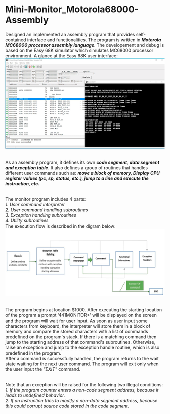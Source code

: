 # Mini-Monitor_Motorola68000-Assembly
Designed an implemented an assembly program that provides self-contained interface and functionalities. The program is written in _**Motorola MC68000 processor assembly language**_. The developement and debug is based on the Easy 68K simulator which simulates MC68000 processor environment. A glance at the Easy 68K user interface: <br />
![alt text](https://github.com/JulianMei/Mini-Monitor_Motorola68000-Assembly/blob/master/Easy68K.PNG) <br /><br />

As an assembly program, it defines its own _**code segment, data segment and exception table**_. It also defines a group of routines that handles different user commands such as: _**move a block of memory, Display CPU register values (pc, sp, status, etc.), jump to a line and execute the instruction, etc.**_ <br /><br />

The monitor program includes 4 parts:<br />
*1. User command interpreter* <br />
*2. User command handling subroutines* <br />
*3. Exception handling subroutines* <br />
*4. Utility subroutines* <br />
The execution flow is described in the digram below: <br />
![alt text](https://github.com/JulianMei/Mini-Monitor_Motorola68000-Assembly/blob/master/Execution%20Flow.PNG) <br /><br />

The program begins at location $1000. After executing the starting location of the program a prompt ‘441MONITOR>’ will be displayed on the screen and the program will wait for user input. As soon as user input some characters from keyboard, the interpreter will store them in a block of memory and compare the stored characters with a list of commands predefined on the program's stack. If there is a matching command then jump to the starting address of that command's subroutines. Otherwise, raise an exception and jump to the exception handle routine, which is also predefined in the program. <br />
After a command is successfully handled, the program returns to the wait state waiting for the next user command. The program will exit only when the user input the *"EXIT"* command. <br /><br />

Note that an exception will be raised for the following two illegal conditions: <br />
*1. If the program counter enters a non-code segment address, because it leads to undefined behavior. <br />
2. If an instruction tries to modify a non-data segment address, because this could corrupt source code stored in the code segment.*<br />
